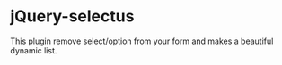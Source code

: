 # jQuery-selectus
This plugin remove select/option from your form and makes a beautiful dynamic list.
